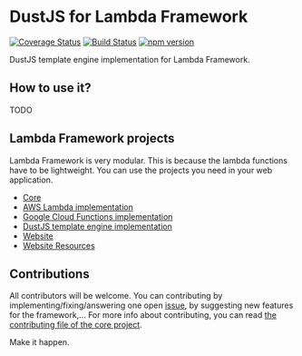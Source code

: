 # DustJS for Lambda Framework

[![Coverage Status](https://coveralls.io/repos/github/rogelio-o/lambda-framework-dustjs/badge.svg?branch=master)](https://coveralls.io/github/rogelio-o/lambda-framework-dustjs?branch=master) [![Build Status](https://travis-ci.org/rogelio-o/lambda-framework-dustjs.svg?branch=master)](https://travis-ci.org/rogelio-o/lambda-framework-dustjs) [![npm version](https://badge.fury.io/js/lambda-framework-dustjs.svg)](https://badge.fury.io/js/lambda-framework-dustjs)

DustJS template engine implementation for Lambda Framework.

## How to use it?

TODO

## Lambda Framework projects

Lambda Framework is very modular. This is because the lambda functions have to be
lightweight. You can use the projects you need in your web application.

- [Core](https://github.com/rogelio-o/lambda-framework)
- [AWS Lambda implementation](https://github.com/rogelio-o/lambda-framework-aws)
- [Google Cloud Functions implementation](https://github.com/rogelio-o/lambda-framework-gcloud)
- [DustJS template engine implementation](https://github.com/rogelio-o/lambda-framework-dustjs)
- [Website](https://github.com/rogelio-o/lambda-framework-website)
- [Website Resources](https://github.com/rogelio-o/lambda-framework-website-resources)

## Contributions

All contributors will be welcome. You can contributing by implementing/fixing/answering one open [issue](issues), by suggesting new features for the framework,... For more info about contributing, you can read [the contributing file of the core project](https://github.com/rogelio-o/lambda-framework/CONTRIBUTING.md).

Make it happen.
